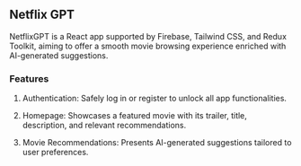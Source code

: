 ## Netflix GPT

NetflixGPT is a React app supported by Firebase, Tailwind CSS, and Redux Toolkit, aiming to offer a smooth movie browsing experience enriched with AI-generated suggestions.

### Features

1. Authentication: Safely log in or register to unlock all app functionalities.

2. Homepage: Showcases a featured movie with its trailer, title, description, and relevant recommendations.

3. Movie Recommendations: Presents AI-generated suggestions tailored to user preferences.
